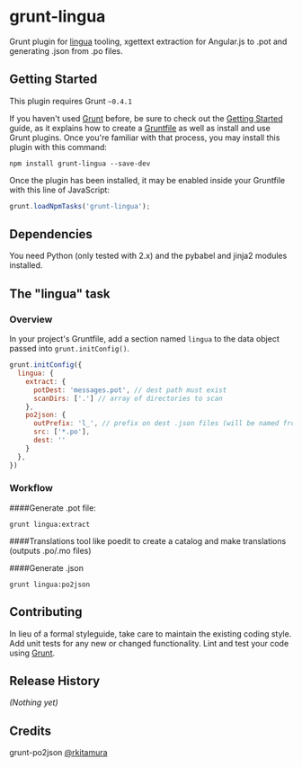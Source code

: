 # grunt-lingua

Grunt plugin for [lingua](https://github.com/ErikAndreas/lingua) tooling, xgettext extraction for Angular.js to .pot and generating .json from .po files.

## Getting Started
This plugin requires Grunt `~0.4.1`

If you haven't used [Grunt](http://gruntjs.com/) before, be sure to check out the [Getting Started](http://gruntjs.com/getting-started) guide, as it explains how to create a [Gruntfile](http://gruntjs.com/sample-gruntfile) as well as install and use Grunt plugins. Once you're familiar with that process, you may install this plugin with this command:

```shell
npm install grunt-lingua --save-dev
```

Once the plugin has been installed, it may be enabled inside your Gruntfile with this line of JavaScript:

```js
grunt.loadNpmTasks('grunt-lingua');
```

## Dependencies
You need Python (only tested with 2.x) and the pybabel and jinja2 modules installed.

## The "lingua" task

### Overview
In your project's Gruntfile, add a section named `lingua` to the data object passed into `grunt.initConfig()`.

```js
grunt.initConfig({
  lingua: {
    extract: {
      potDest: 'messages.pot', // dest path must exist
      scanDirs: ['.'] // array of directories to scan
    },
    po2json: {
      outPrefix: 'l_', // prefix on dest .json files (will be named from .po)
      src: ['*.po'],
      dest: ''
    }
  },
})
```
### Workflow
####Generate .pot file:
```shell
grunt lingua:extract
```

####Translations
tool like poedit to create a catalog and make translations (outputs .po/.mo files)

####Generate .json
```shell
grunt lingua:po2json
```

## Contributing
In lieu of a formal styleguide, take care to maintain the existing coding style. Add unit tests for any new or changed functionality. Lint and test your code using [Grunt](http://gruntjs.com/).

## Release History
_(Nothing yet)_

## Credits
grunt-po2json [@rkitamura](https://github.com/rkitamura/grunt-po2json)
